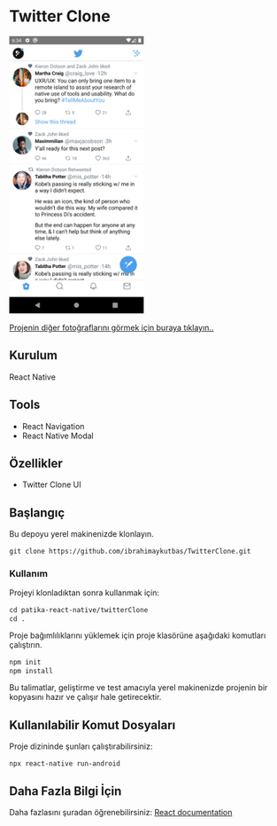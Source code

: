 # Twitter Clone

<img src="images/Anasayfa.png" height="500">

[Projenin diğer fotoğraflarını görmek için buraya tıklayın..](https://github.com/ibrahimaykutbas/TwitterClone/tree/main/images)

## Kurulum

React Native

## Tools

- React Navigation
- React Native Modal

## Özellikler

- Twitter Clone UI

## Başlangıç

Bu depoyu yerel makinenizde klonlayın.

```
git clone https://github.com/ibrahimaykutbas/TwitterClone.git
```

### Kullanım

Projeyi klonladıktan sonra kullanmak için:

```
cd patika-react-native/twitterClone
cd .
```

Proje bağımlılıklarını yüklemek için proje klasörüne aşağıdaki komutları çalıştırın.

```
npm init
npm install
```

Bu talimatlar, geliştirme ve test amacıyla yerel makinenizde projenin bir kopyasını hazır ve çalışır hale getirecektir.

## Kullanılabilir Komut Dosyaları

Proje dizininde şunları çalıştırabilirsiniz:

```
npx react-native run-android
```

## Daha Fazla Bilgi İçin

Daha fazlasını şuradan öğrenebilirsiniz: [React documentation](https://reactnative.dev/)
